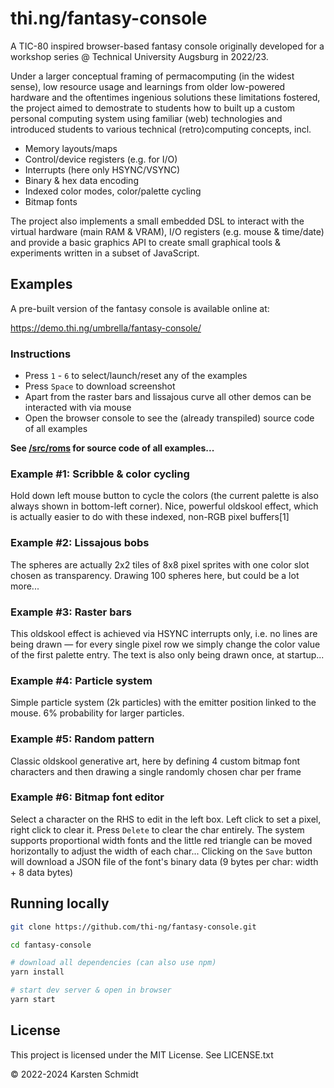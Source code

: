 # thi.ng/fantasy-console

A TIC-80 inspired browser-based fantasy console originally developed for a
workshop series @ Technical University Augsburg in 2022/23.

Under a larger conceptual framing of permacomputing (in the widest sense), low
resource usage and learnings from older low-powered hardware and the oftentimes
ingenious solutions these limitations fostered, the project aimed to demostrate
to students how to built up a custom personal computing system using familiar
(web) technologies and introduced students to various technical (retro)computing
concepts, incl.

-   Memory layouts/maps
-   Control/device registers (e.g. for I/O)
-   Interrupts (here only HSYNC/VSYNC)
-   Binary & hex data encoding
-   Indexed color modes, color/palette cycling
-   Bitmap fonts

The project also implements a small embedded DSL to interact with the virtual
hardware (main RAM & VRAM), I/O registers (e.g. mouse & time/date) and provide a
basic graphics API to create small graphical tools & experiments written in a
subset of JavaScript.

## Examples

A pre-built version of the fantasy console is available online at:

https://demo.thi.ng/umbrella/fantasy-console/

### Instructions

-   Press `1` - `6` to select/launch/reset any of the examples
-   Press `Space` to download screenshot
-   Apart from the raster bars and lissajous curve all other demos can be
    interacted with via mouse
-   Open the browser console to see the (already transpiled) source code of all
    examples

**See [/src/roms](./src/roms) for source code of all examples...**

### Example #1: Scribble & color cycling

Hold down left mouse button to cycle the colors (the current palette is also
always shown in bottom-left corner). Nice, powerful oldskool effect, which is
actually easier to do with these indexed, non-RGB pixel buffers[1]

### Example #2: Lissajous bobs

The spheres are actually 2x2 tiles of 8x8 pixel sprites with one color slot
chosen as transparency. Drawing 100 spheres here, but could be a lot more...

### Example #3: Raster bars

This oldskool effect is achieved via HSYNC interrupts only, i.e. no lines are
being drawn — for every single pixel row we simply change the color value of the
first palette entry. The text is also only being drawn once, at startup...

### Example #4: Particle system

Simple particle system (2k particles) with the emitter position linked to the
mouse. 6% probability for larger particles.

### Example #5: Random pattern

Classic oldskool generative art, here by defining 4 custom bitmap font
characters and then drawing a single randomly chosen char per frame

### Example #6: Bitmap font editor

Select a character on the RHS to edit in the left box. Left click to set a
pixel, right click to clear it. Press `Delete` to clear the char entirely. The
system supports proportional width fonts and the little red triangle can be
moved horizontally to adjust the width of each char... Clicking on the `Save`
button will download a JSON file of the font's binary data (9 bytes per char:
width + 8 data bytes)

## Running locally

```bash
git clone https://github.com/thi-ng/fantasy-console.git

cd fantasy-console

# download all dependencies (can also use npm)
yarn install

# start dev server & open in browser
yarn start
```

## License

This project is licensed under the MIT License. See LICENSE.txt

&copy; 2022-2024 Karsten Schmidt

